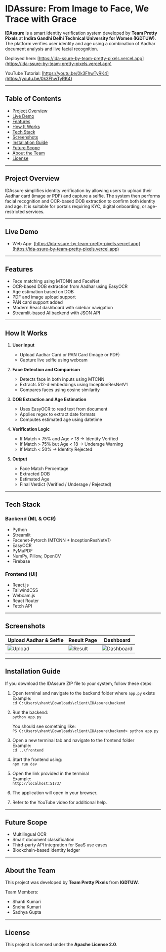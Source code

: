 # IDAssure: From Image to Face, We Trace with Grace

**IDAssure** is a smart identity verification system developed by **Team Pretty Pixels** at **Indira Gandhi Delhi Technical University for Women (IGDTUW)**. The platform verifies user identity and age using a combination of Aadhar document analysis and live facial recognition.

Deployed here: [https://ida-ssure-by-team-pretty-pixels.vercel.app](https://ida-ssure-by-team-pretty-pixels.vercel.app)

YouTube Tutorial: [https://youtu.be/0k3FhwTyRK4](https://youtu.be/0k3FhwTyRK4)

---

## Table of Contents

- [Project Overview](#project-overview)
- [Live Demo](#live-demo)
- [Features](#features)
- [How It Works](#how-it-works)
- [Tech Stack](#tech-stack)
- [Screenshots](#screenshots)
- [Installation Guide](#installation-guide)
- [Future Scope](#future-scope)
- [About the Team](#about-the-team)
- [License](#license)

---

## Project Overview

IDAssure simplifies identity verification by allowing users to upload their Aadhar card (image or PDF) and capture a selfie. The system then performs facial recognition and OCR-based DOB extraction to confirm both identity and age. It is suitable for portals requiring KYC, digital onboarding, or age-restricted services.

---

## Live Demo

- Web App: [https://ida-ssure-by-team-pretty-pixels.vercel.app](https://ida-ssure-by-team-pretty-pixels.vercel.app)

---

## Features

- Face matching using MTCNN and FaceNet
- OCR-based DOB extraction from Aadhar using EasyOCR
- Age estimation based on DOB
- PDF and image upload support
- PAN card support added
- Modern React dashboard with sidebar navigation
- Streamlit-based AI backend with JSON API

---

## How It Works

1. **User Input**  
   - Upload Aadhar Card or PAN Card (Image or PDF)  
   - Capture live selfie using webcam  

2. **Face Detection and Comparison**  
   - Detects face in both inputs using MTCNN  
   - Extracts 512-d embeddings using InceptionResNetV1  
   - Compares faces using cosine similarity  

3. **DOB Extraction and Age Estimation**  
   - Uses EasyOCR to read text from document  
   - Applies regex to extract date formats  
   - Computes estimated age using datetime  

4. **Verification Logic**  
   - If Match > 75% and Age ≥ 18 → Identity Verified  
   - If Match > 75% but Age < 18 → Underage Warning  
   - If Match < 50% → Identity Rejected  

5. **Output**  
   - Face Match Percentage  
   - Extracted DOB  
   - Estimated Age  
   - Final Verdict (Verified / Underage / Rejected)  

---

## Tech Stack

### Backend (ML & OCR)
- Python  
- Streamlit  
- Facenet-Pytorch (MTCNN + InceptionResNetV1)  
- EasyOCR  
- PyMuPDF  
- NumPy, Pillow, OpenCV  
- Firebase  

### Frontend (UI)
- React.js  
- TailwindCSS  
- Webcam.js  
- React Router  
- Fetch API  

---

## Screenshots

| Upload Aadhar & Selfie | Result Page | Dashboard |
|------------------------|-------------|-----------|
| ![Upload]((https://github.com/ShantiKumariGautam/IDASsure-by-Team-Pretty-Pixels-/blob/main/adhar%20and%20selfie%20upload.jpg)) | ![Result](./screenshots/result.png) | ![Dashboard]([./screenshots/dashboard.png](https://github.com/ShantiKumariGautam/IDASsure-by-Team-Pretty-Pixels-/blob/main/dashboard.jpg)) |

---

## Installation Guide

If you download the IDAssure ZIP file to your system, follow these steps:

1. Open terminal and navigate to the backend folder where `app.py` exists  
   Example:  
   `cd C:\Users\shant\Downloads\client\IDAssure\backend`

2. Run the backend:  
   `python app.py`

   You should see something like:  
   `PS C:\Users\shant\Downloads\client\IDAssure\backend> python app.py`

3. Open a new terminal tab and navigate to the frontend folder  
   Example:  
   `cd ..\frontend`

4. Start the frontend using:  
   `npm run dev`

5. Open the link provided in the terminal  
   Example:  
   `http://localhost:5173/`

6. The application will open in your browser.

7. Refer to the YouTube video for additional help.

---

## Future Scope

- Multilingual OCR  
- Smart document classification  
- Third-party API integration for SaaS use cases  
- Blockchain-based identity ledger  

---

## About the Team

This project was developed by **Team Pretty Pixels** from **IGDTUW**.

Team Members:
- Shanti Kumari  
- Sneha Kumari  
- Sadhya Gupta

---

## License

This project is licensed under the **Apache License 2.0**.
